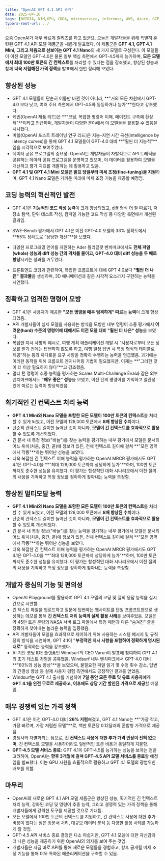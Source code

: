 ```yaml
---
title: "OpenAI GPT 4.1 API 공개"
date: 2025-04-16
tags: [NVIDIA, NIM,GPU, CUDA, microservice, inference, AWS, Azure, GCP, Kubernetes, k8s, NVIDIA Cloud, NVIDIA AI Enterprise, 쿠버네티스, 마이크로서비스, 추론]
typora-root-url: ../
---
```



요즘 OpenAI가 매우 빠르게 릴리즈를 하고 있군요. 오늘은 개발자들을 위해 특별히 훈련된 GPT 4.1 API 모델 제품군을 새롭게 발표했다. 이 제품군은 **GPT 4.1, GPT 4.1 Mini, 그리고 처음으로 선보이는 GPT 4.1 Nano**의 세 가지 모델로 구성한다. 이 모델들이 이전 모델인 GPT-4.0은 물론 일부 핵심 측면에서 GPT-4.5까지 능가하며, **모든 모델에서 최대 100만 토큰의 긴 컨텍스트**를 처리할 수 있다는 점을 강조했고, 향상된 성능과 함께 **더욱 저렴해진 가격 정책**을 발표해서 한번 정리해 보았다.

## **향상된 성능**

- GPT 4.1 모델들이 단순히 이름만 바뀐 것이 아니라, **"거의 모든 차원에서 GPT-4.0 보다 낫고, 여러 주요 측면에서 GPT-4.5와 동등하거나 능가"**한다고 강조했다.
- 케빈(OpenAI 제품 리드)은 **"코딩, 복잡한 명령어 이해, 에이전트 구축에 환상적"**이라고 언급하며, 개발자들이 다양한 분야에서 이 모델들을 활용할 수 있음을 시사했다.
- 미쉘(OpenAI 포스트 트레이닝 연구 리드)은 지능-지연 시간 곡선(intelligence by latency curves)을 통해 GPT 4.1 모델들이 GPT-4.0 대비 **"훨씬 더 지능적"**임을 시각적으로 보여주었다.
- 데이터 공유 프로그램의 중요성: OpenAI는 개발자들이 자발적으로 API 트래픽을 공유하는 데이터 공유 프로그램을 운영하고 있으며, 이 데이터를 활용하여 모델을 개선하고 평가 지표를 개발하는 데 활용하고 있음. 
- **GPT 4.1 및 GPT 4.1 Mini 모델은 발표 당일부터 미세 조정(fine-tuning)을 지원**하며, GPT 4.1 Nano 모델은 가까운 미래에 미세 조정 기능을 제공할 예정임.

## **코딩 능력의 혁신적인 발전**

- GPT 4.1은 **기능적인 코드 작성 능력**이 크게 향상되었고, diff 형식 더 잘 따르기, 저장소 탐색, 단위 테스트 작성, 컴파일 가능한 코드 작성 등 다양한 측면에서 개선된 결과임. 

- SWE-Bench 평가에서 GPT 4.1은 이전 GPT-4.0 모델의 33% 정확도에서 **55% 정확도로 "상당한 개선"**을 보였다.
- 다양한 프로그래밍 언어를 지원하는 Ader 폴리글랏 벤치마크에서도 **전체 파일(whole) 성능과 diff 성능 간의 격차를 줄이고, GPT-4.0 대비 diff 성능을 두 배로 향상**시키는 성과를 거두었다.
- 프론트엔드 코딩과 관련하여, 복잡한 프롬프트에 대해 GPT 4.0보다 **"훨씬 더 나은" 결과물**을 생성하며, 3D 애니메이션과 같은 시각적 요소까지 구현하는 능력을 시연했다.

## **정확하고 엄격한 명령어 모방**

- GPT 4.1은 사용자가 제공한 **"모든 명령을 매우 엄격하게" 따르는 능력**이 크게 향상되었음.
- API 개발자들이 실제 모델을 사용하는 방식을 모방한 내부 명령어 추종 평가에서 **어려운(hard) 수준의 명령어에 대해서도 이전 모델 대비 "훨씬 더 나은" 성능**을 보였다.
- 복잡한 지시 사항의 예시로, 여행 계획 애플리케이션 개발 시 "사용자로부터 모든 정보를 받기 전에는 답변하지 않도록 하고, 여행 일정 답변 시 특정 형식의 테이블로 제공"하는 등의 까다로운 요구 사항을 정확히 수행하는 능력을 언급했음. 과거에는 이러한 동작을 위해 프롬프트 엔지니어링 기법이 필요했지만, 이제는 **"그러한 것이 더 이상 필요하지 않다"**고 강조했음. 
- 멀티 턴 명령어 추종 능력을 평가하는 Scales Multi-Challenge Eval과 같은 외부 벤치마크에서도 **"매우 좋은" 성능**을 보였고, 이전 턴의 명령어를 기억하고 일관성 있게 따르는 능력이 향상되었음. 

## **획기적인 긴 컨텍스트 처리 능력**

- **GPT 4.1 Mini와 Nano 모델을 포함한 모든 모델이 100만 토큰의 컨텍스트**를 처리할 수 있게 되었고, 이전 모델의 128,000 토큰에서 **8배 향상된 수치**이다.
- 단순히 컨텍스트 길이만 늘어난 것이 아니라, **모델이 긴 컨텍스트를 효과적으로 활용**할 수 있도록 개선되었다.
- 긴 문서 내 특정 정보("바늘")를 찾는 능력을 평가하는 내부 평가에서 모델은 문서의 어느 위치(처음, 중간, 끝)에 정보가 있든, 전체 컨텍스트 길이에 걸쳐 **"모든 영역에서 작동"**하는 뛰어난 성능을 보였다.
- 더욱 복잡한 긴 컨텍스트 이해 능력을 평가하는 OpenAI MRCR 평가에서도 GPT 4.1은 GPT-4.0을 **"최대 128,000 토큰까지 상당하게 능가"**하며, 100만 토큰까지도 준수한 성능을 유지했다. 이 평가는 합성적인 대화 시나리오에서 이전 질의의 내용을 기억하고 특정 정보를 정확하게 찾아내는 능력을 측정함.

## **향상된 멀티모달 능력**

- **GPT 4.1 Mini와 Nano 모델을 포함한 모든 모델이 100만 토큰의 컨텍스트**를 처리할 수 있게 되었고, 이전 모델의 128,000 토큰에서 **8배 향상된 수치**이다.
- 단순히 컨텍스트 길이만 늘어난 것이 아니라, **모델이 긴 컨텍스트를 효과적으로 활용**할 수 있도록 개선되었다.
- 긴 문서 내 특정 정보("바늘")를 찾는 능력을 평가하는 내부 평가에서 모델은 문서의 어느 위치(처음, 중간, 끝)에 정보가 있든, 전체 컨텍스트 길이에 걸쳐 **"모든 영역에서 작동"**하는 뛰어난 성능을 보였다.
- 더욱 복잡한 긴 컨텍스트 이해 능력을 평가하는 OpenAI MRCR 평가에서도 GPT 4.1은 GPT-4.0을 **"최대 128,000 토큰까지 상당하게 능가"**하며, 100만 토큰까지도 준수한 성능을 유지했다. 이 평가는 합성적인 대화 시나리오에서 이전 질의의 내용을 기억하고 특정 정보를 정확하게 찾아내는 능력을 측정함.

## **개발자 중심의 기능 및 편의성**

- OpenAI Playground를 활용하여 GPT 4.1 모델의 코딩 및 질의 응답 능력을 실시간으로 시연함. 
- 긴 텍스트 파일을 업로드하고 질문에 답변하는 웹사이트를 단일 프롬프트만으로 생성하는 데모를 통해 **긴 컨텍스트 처리 능력의 실제 활용 사례**를 보여주었음. 모델은 약 45만 토큰 분량의 NASA 서버 로그 파일에서 특정 패턴과 다른 "숨겨진" 줄을 정확하게 찾아내는 놀라운 능력을 입증했음. 
- API 개발자들이 모델을 효과적으로 제어하기 위해 사용하는 시스템 메시지 및 규칙 정의 방식을 시연하며, GPT 4.1이 **"부정적인 지시 사항을 포함하여 정확하게 명시된 대로"** 동작하는 능력을 강조했다.
- AI 기반 코딩 IDE 플랫폼인 Windsurf의 CEO Varun이 발표에 참여하여 GPT 4.1의 초기 테스트 경험을 공유했음. Windsurf 내부 벤치마크에서 GPT-4.0 대비 **"60%의 성능 향상"**을 보였으며, 불필요한 파일 읽기 및 수정 횟수 감소, 답변의 간결성 향상 등 실제 사용자 경험 측면에서도 긍정적인 결과를 얻었음. 
- Windsurf는 GPT 4.1 출시를 기념하여 **7일 동안 모든 무료 및 유료 사용자에게 GPT 4.1을 완전 무료로 제공하고, 이후에도 상당 기간 할인된 가격으로 제공**할 예정임. 

## **매우 경쟁력 있는 가격 정책**

- GPT 4.1은 이전 GPT-4.0 대비 **26% 저렴**해졌고, GPT 4.1 Nano는 **"가장 작고, 가장 빠르며, 가장 저렴한 모델"**로, 백만 토큰당 0.12달러의 혼합형 가격으로 제공됨. 
- 경쟁사와 차별화되는 점으로, **긴 컨텍스트 사용에 대한 추가 가격 인상이 전혀 없으며**, 긴 컨텍스트 모델을 사용하더라도 일반적인 토큰 비용과 동일하게 지불함. 
- **GPT-4.5 모델 서비스 종료:** GPT 4.1이 GPT-4.5를 능가하는 성능을 보이는 점을 고려하여, OpenAI는 **향후 3개월에 걸쳐 GPT-4.5 API 모델 서비스를 종료**할 예정임을 발표했다. 이는 GPU 자원을 효율적으로 활용하고 GPT 4.1 모델의 광범위한 배포를 위함.

## **마무리**

* OpenAI의 새로운 GPT 4.1 API 모델 제품군은 향상된 성능, 획기적인 긴 컨텍스트 처리 능력, 강화된 코딩 및 명령어 추종 능력, 그리고 경쟁력 있는 가격 정책을 통해 개발자들에게 강력한 도구를 제공할 것으로 기대됨. 
* 모든 모델에서 100만 토큰의 컨텍스트를 지원하고, 긴 컨텍스트 사용에 대한 추가 비용이 없다는 점은 장문서 처리, 대규모 데이터 분석 등 다양한 활용 사례를 가능하게 할 것임. 
* GPT-4.5 API 서비스 종료 결정은 다소 아쉽지만, GPT 4.1 모델에 대한 자신감과 더 나은 성능을 제공하기 위한 OpenAI의 의지를 보여 주는 것임. 
* 개발자들은 지금 바로 API를 통해 새로운 모델들을 경험하고, 향후 공개될 미세 조정 기능을 통해 더욱 특화된 애플리케이션을 구축할 수 있음. 